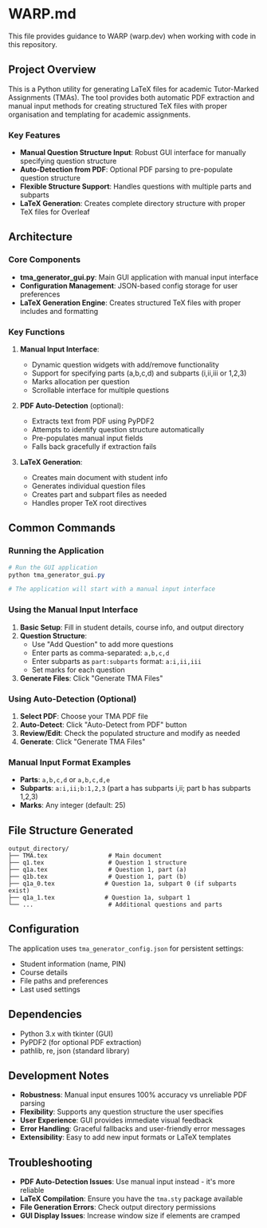 # WARP.md

This file provides guidance to WARP (warp.dev) when working with code in this repository.

## Project Overview

This is a Python utility for generating LaTeX files for academic Tutor-Marked Assignments (TMAs). The tool provides both automatic PDF extraction and manual input methods for creating structured TeX files with proper organisation and templating for academic assignments.

### Key Features
- **Manual Question Structure Input**: Robust GUI interface for manually specifying question structure
- **Auto-Detection from PDF**: Optional PDF parsing to pre-populate question structure  
- **Flexible Structure Support**: Handles questions with multiple parts and subparts
- **LaTeX Generation**: Creates complete directory structure with proper TeX files for Overleaf

## Architecture

### Core Components

- **tma_generator_gui.py**: Main GUI application with manual input interface
- **Configuration Management**: JSON-based config storage for user preferences
- **LaTeX Generation Engine**: Creates structured TeX files with proper includes and formatting

### Key Functions

1. **Manual Input Interface**:
   - Dynamic question widgets with add/remove functionality
   - Support for specifying parts (a,b,c,d) and subparts (i,ii,iii or 1,2,3)
   - Marks allocation per question
   - Scrollable interface for multiple questions

2. **PDF Auto-Detection** (optional):
   - Extracts text from PDF using PyPDF2
   - Attempts to identify question structure automatically
   - Pre-populates manual input fields
   - Falls back gracefully if extraction fails

3. **LaTeX Generation**:
   - Creates main document with student info
   - Generates individual question files
   - Creates part and subpart files as needed
   - Handles proper TeX root directives

## Common Commands

### Running the Application

```powershell
# Run the GUI application
python tma_generator_gui.py

# The application will start with a manual input interface
```

### Using the Manual Input Interface

1. **Basic Setup**: Fill in student details, course info, and output directory
2. **Question Structure**: 
   - Use "Add Question" to add more questions
   - Enter parts as comma-separated: `a,b,c,d`
   - Enter subparts as `part:subparts` format: `a:i,ii,iii`
   - Set marks for each question
3. **Generate Files**: Click "Generate TMA Files"

### Using Auto-Detection (Optional)

1. **Select PDF**: Choose your TMA PDF file
2. **Auto-Detect**: Click "Auto-Detect from PDF" button
3. **Review/Edit**: Check the populated structure and modify as needed
4. **Generate**: Click "Generate TMA Files"

### Manual Input Format Examples

- **Parts**: `a,b,c,d` or `a,b,c,d,e`
- **Subparts**: `a:i,ii;b:1,2,3` (part a has subparts i,ii; part b has subparts 1,2,3)
- **Marks**: Any integer (default: 25)

## File Structure Generated

```
output_directory/
├── TMA.tex                 # Main document
├── q1.tex                  # Question 1 structure
├── q1a.tex                 # Question 1, part (a)
├── q1b.tex                 # Question 1, part (b)
├── q1a_0.tex              # Question 1a, subpart 0 (if subparts exist)
├── q1a_1.tex              # Question 1a, subpart 1
└── ...                     # Additional questions and parts
```

## Configuration

The application uses `tma_generator_config.json` for persistent settings:
- Student information (name, PIN)
- Course details
- File paths and preferences
- Last used settings

## Dependencies

- Python 3.x with tkinter (GUI)
- PyPDF2 (for optional PDF extraction)
- pathlib, re, json (standard library)

## Development Notes

- **Robustness**: Manual input ensures 100% accuracy vs unreliable PDF parsing
- **Flexibility**: Supports any question structure the user specifies
- **User Experience**: GUI provides immediate visual feedback
- **Error Handling**: Graceful fallbacks and user-friendly error messages
- **Extensibility**: Easy to add new input formats or LaTeX templates

## Troubleshooting

- **PDF Auto-Detection Issues**: Use manual input instead - it's more reliable
- **LaTeX Compilation**: Ensure you have the `tma.sty` package available
- **File Generation Errors**: Check output directory permissions
- **GUI Display Issues**: Increase window size if elements are cramped